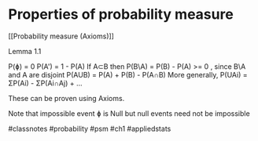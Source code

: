 # Properties of probability measure

[[Probability measure (Axioms)]]

Lemma 1.1

P(ɸ) = 0
P(A') = 1 - P(A)
If A⊂B then P(B\A) = P(B) - P(A) >= 0 , since B\A and A are disjoint
P(AUB) = P(A) + P(B) - P(A∩B)
More generally, P(UAi) = ΣP(Ai) - ΣP(Ai∩Aj) + ...

These can be proven using Axioms.

Note that impossible event ɸ is Null but null events need not be impossible


#classnotes #probability #psm #ch1 #appliedstats
